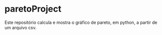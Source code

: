 # paretoProject

Este repositório calcula e mostra o gráfico de pareto, em python, a partir de um arquivo csv.
